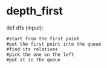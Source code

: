 depth_first
===========

def dfs (input):

    #start from the first point
    #put the first point into the queue
    #find its relatives
    #pick the one on the left
    #put it in the queue

